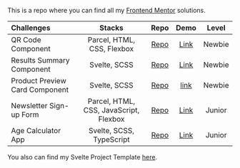 This is a repo where you can find all my [Frontend Mentor](https://www.frontendmentor.io/) solutions.

Challenges                    | Stacks          | Repo | Demo | Level
:---                          |      :---:      | :---:  | :---: | :---:
| QR Code Component  |  Parcel, HTML, CSS, Flexbox  | [Repo](https://github.com/anespoul34/fm-qr-code-component) |[Link](https://fm-qr-code-component-virid.vercel.app/) | Newbie
| Results Summary Component  |  Svelte, SCSS | [Repo](https://github.com/anespoul34/Frontend-Mentor-Challenges/tree/main/results-summary-component) |[Link](https://frontend-mentor-challenges-bjva.vercel.app/) | Newbie
| Product Preview Card Component  |  Svelte, SCSS  | [Repo](https://github.com/anespoul34/product-preview-card-component) |[link](https://product-preview-card-component-psi-six.vercel.app/) | Newbie
| Newsletter Sign-up Form  |  Parcel, HTML, CSS, JavaScript, Flexbox  | [Repo](https://github.com/anespoul34/Frontend-Mentor-Challenges/tree/main/newsletter-sign-up-with-success-message-main) |[Link](https://frontend-mentor-challenges-pied.vercel.app/) | Junior
| Age Calculator App  |  Svelte, SCSS, TypeScript  | [Repo](https://github.com/anespoul34/Frontend-Mentor-Challenges/tree/main/age-calculator-app) |[Link](https://frontend-mentor-challenges-3j18.vercel.app/) | Junior


You also can find my Svelte Project Template [here](https://github.com/anespoul34/Svelte-Project-Template).
